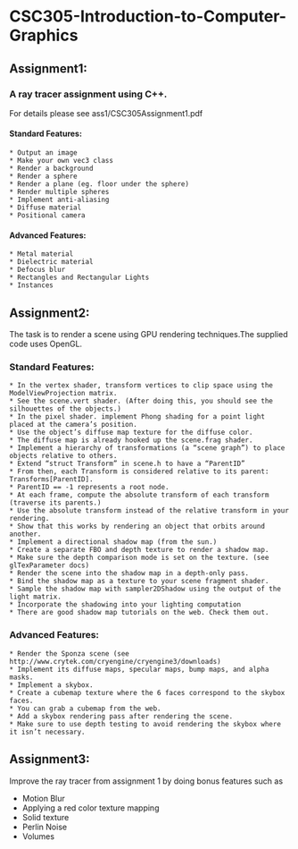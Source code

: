 # CSC305-Introduction-to-Computer-Graphics

## Assignment1: 
### A ray tracer assignment using C++. 
For details please see ass1/CSC305Assignment1.pdf 
#### Standard Features:
    * Output an image
    * Make your own vec3 class
    * Render a background
    * Render a sphere
    * Render a plane (eg. floor under the sphere)
    * Render multiple spheres
    * Implement anti-aliasing
    * Diffuse material
    * Positional camera
 #### Advanced Features:
    * Metal material
    * Dielectric material
    * Defocus blur
    * Rectangles and Rectangular Lights
    * Instances
  
## Assignment2: 
  The task is to render a scene using GPU rendering techniques.The supplied code uses OpenGL.
### Standard Features: 
    * In the vertex shader, transform vertices to clip space using the ModelViewProjection matrix.
    * See the scene.vert shader. (After doing this, you should see the silhouettes of the objects.)
    * In the pixel shader. implement Phong shading for a point light placed at the camera’s position.
    * Use the object’s diffuse map texture for the diffuse color.
    * The diffuse map is already hooked up the scene.frag shader.
    * Implement a hierarchy of transformations (a “scene graph”) to place objects relative to others.
    * Extend “struct Transform” in scene.h to have a “ParentID”
    * From then, each Transform is considered relative to its parent: Transforms[ParentID].
    * ParentID == -1 represents a root node.
    * At each frame, compute the absolute transform of each transform (traverse its parents.)
    * Use the absolute transform instead of the relative transform in your rendering.
    * Show that this works by rendering an object that orbits around another.
    * Implement a directional shadow map (from the sun.)
    * Create a separate FBO and depth texture to render a shadow map.
    * Make sure the depth comparison mode is set on the texture. (see glTexParameter docs)
    * Render the scene into the shadow map in a depth-only pass.
    * Bind the shadow map as a texture to your scene fragment shader.
    * Sample the shadow map with sampler2DShadow using the output of the light matrix.
    * Incorporate the shadowing into your lighting computation
    * There are good shadow map tutorials on the web. Check them out.
 ### Advanced Features:
    * Render the Sponza scene (see http://www.crytek.com/cryengine/cryengine3/downloads)
    * Implement its diffuse maps, specular maps, bump maps, and alpha masks.
    * Implement a skybox.
    * Create a cubemap texture where the 6 faces correspond to the skybox faces.
    * You can grab a cubemap from the web.
    * Add a skybox rendering pass after rendering the scene.
    * Make sure to use depth testing to avoid rendering the skybox where it isn’t necessary.

## Assignment3: 
Improve the ray tracer from assignment 1 by doing bonus features such as 
  * Motion Blur
  * Applying a red color texture mapping
  * Solid texture
  * Perlin Noise
  * Volumes
